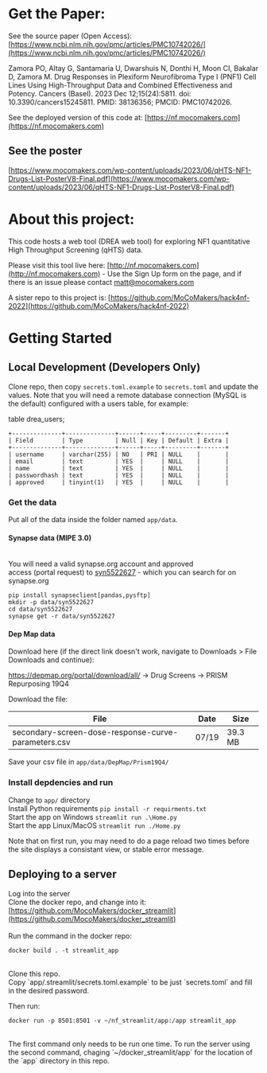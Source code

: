 # Get the Paper:
See the source paper (Open Access):
[https://www.ncbi.nlm.nih.gov/pmc/articles/PMC10742026/](https://www.ncbi.nlm.nih.gov/pmc/articles/PMC10742026/)

Zamora PO, Altay G, Santamaria U, Dwarshuis N, Donthi H, Moon CI, Bakalar D, Zamora M. Drug Responses in Plexiform Neurofibroma Type I (PNF1) Cell Lines Using High-Throughput Data and Combined Effectiveness and Potency. Cancers (Basel). 2023 Dec 12;15(24):5811. doi: 10.3390/cancers15245811. PMID: 38136356; PMCID: PMC10742026.

See the deployed version of this code at: [https://nf.mocomakers.com](https://nf.mocomakers.com)

## See the poster
[https://www.mocomakers.com/wp-content/uploads/2023/06/qHTS-NF1-Drugs-List-PosterV8-Final.pdf](https://www.mocomakers.com/wp-content/uploads/2023/06/qHTS-NF1-Drugs-List-PosterV8-Final.pdf)

# About this project:
This code hosts a web tool (DREA web tool) for exploring NF1 quantitative High Throughput Screening (qHTS) data.

Please visit this tool live here:
[http://nf.mocomakers.com](http://nf.mocomakers.com) - Use the Sign Up form on the page, and if there is an issue please contact matt@mocomakers.com

A sister repo to this project is: [https://github.com/MoCoMakers/hack4nf-2022](https://github.com/MoCoMakers/hack4nf-2022)

# Getting Started
## Local Development (Developers Only)
Clone repo, then copy `secrets.toml.example` to `secrets.toml` and update the values.
Note that you will need a remote database connection (MySQL is the default) configured with a users table, for example:

table drea_users;
```
+--------------+--------------+------+-----+---------+-------+
| Field        | Type         | Null | Key | Default | Extra |
+--------------+--------------+------+-----+---------+-------+
| username     | varchar(255) | NO   | PRI | NULL    |       |
| email        | text         | YES  |     | NULL    |       |
| name         | text         | YES  |     | NULL    |       |
| passwordhash | text         | YES  |     | NULL    |       |
| approved     | tinyint(1)   | YES  |     | NULL    |       |
```


### Get the data

Put all of the data inside the folder named `app/data`.

#### Synapse data (MIPE 3.0)
<br>You will need a valid synapse.org account and approved
<br>access (portal request) to [syn5522627](https://www.synapse.org/#!Synapse:syn5522627) - which you can search for on synapse.org

```
pip install synapseclient[pandas,pysftp]
mkdir -p data/syn5522627
cd data/syn5522627
synapse get -r data/syn5522627
```

#### Dep Map data

Download here (if the direct link doesn't work, navigate to Downloads > File Downloads and continue):

https://depmap.org/portal/download/all/ -> Drug Screens -> PRISM Repurposing 19Q4

Download the file:

| File | Date | Size | 
| -------- | ------- | ------- |
| secondary-screen-dose-response-curve-parameters.csv | 07/19 | 39.3 MB |

Save your csv file in `app/data/DepMap/Prism19Q4/`

### Install depdencies and run

Change to `app/` directory<br>
Install Python requirements `pip install -r requirments.txt`<br>
Start the app on Windows `streamlit run .\Home.py`<br>
Start the app Linux/MacOS `streamlit run ./Home.py`

Note that on first run, you may need to do a page reload two times before the site displays a consistant view, or stable error message.

## Deploying to a server

Log into the server<br>
Clone the docker repo, and change into it:<br>
[https://github.com/MocoMakers/docker_streamlit](https://github.com/MocoMakers/docker_streamlit)
<br><br>
Run the command in the docker repo:
```
docker build . -t streamlit_app
```
<br>
Clone this repo.<br>
Copy `app/.streamlit/secrets.toml.example` to be just `secrets.toml` and fill in the desired password.

Then run:<br>
```
docker run -p 8501:8501 -v ~/nf_streamlit/app:/app streamlit_app
```
<br>
The first command only needs to be run one time. To run the server using the second command, chaging `~/docker_streamlit/app` for the location of the `app` directory in this repo.
